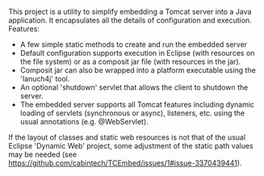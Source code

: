 This project is a utility to simplify embedding a Tomcat server into a Java application. It encapsulates
all the details of configuration and execution. Features:
- A few simple static methods to create and run the embedded server
- Default configuration supports execution in Eclipse (with resources on the file system) or as a composit jar file (with resources in the jar).
- Composit jar can also be wrapped into a platform executable using the 'lanuch4j' tool.
- An optional 'shutdown' servlet that allows the client to shutdown the server.
- The embedded server supports all Tomcat features including dynamic loading of servlets (synchronous or async), listeners, etc. using the usual annotations (e.g. @WebServlet).

If the layout of classes and static web resources is not that of the usual Eclipse 'Dynamic Web' project, some adjustment of the static path values may be needed (see https://github.com/cabintech/TCEmbed/issues/1#issue-3370439441).
